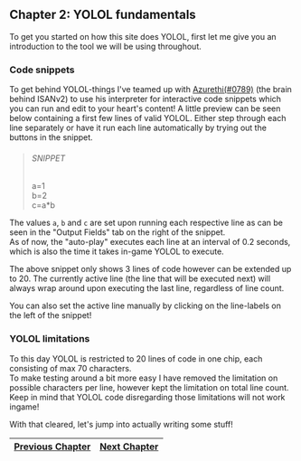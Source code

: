 ## Chapter 2: YOLOL fundamentals

To get you started on how this site does YOLOL, first let me give you an introduction to the tool we will be using throughout.

### Code snippets
To get behind YOLOL-things I've teamed up with [Azurethi(#0789)](https://github.com/azurethi) (the brain behind ISANv2) to use his interpreter for interactive code snippets which you can run and edit to your heart's content!
A little preview can be seen below containing a first few lines of valid YOLOL. Either step through each line separately or have it run each line automatically by trying out the buttons in the snippet.

> ###### SNIPPET
> a=1<br>
> b=2<br>
> c=a*b
>

The values `a`, `b` and `c` are set upon running each respective line as can be seen in the "Output Fields" tab on the right of the snippet.<br>
As of now, the "auto-play" executes each line at an interval of 0.2 seconds, which is also the time it takes in-game YOLOL to execute.<br>

The above snippet only shows 3 lines of code however can be extended up to 20. The currently active line (the line that will be executed next) will always wrap around upon executing the last line, regardless of line count.

You can also set the active line manually by clicking on the line-labels on the left of the snippet!

### YOLOL limitations
To this day YOLOL is restricted to 20 lines of code in one chip, each consisting of max 70 characters.<br>
To make testing around a bit more easy I have removed the limitation on possible characters per line, however kept the limitation on total line count.<br>
Keep in mind that YOLOL code disregarding those limitations will not work ingame!

With that cleared, let's jump into actually writing some stuff! 

|[Previous Chapter](c1.md)|[Next Chapter](c3.md)|
|:-:|:-:|
